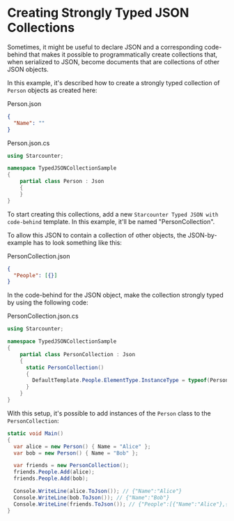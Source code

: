 # Creating Strongly Typed JSON Collections

Sometimes, it might be useful to declare JSON and a corresponding code-behind that makes it possible to programmatically create collections that, when serialized to JSON, become documents that are collections of other JSON objects.

In this example, it's described how to create a strongly typed collection of `Person` objects as created here:

<div class="code-name">Person.json</div>

```json
{
  "Name": ""
}
```

<div class="code-name">Person.json.cs</div>

```cs
using Starcounter;

namespace TypedJSONCollectionSample 
{
    partial class Person : Json 
    {
    }
}
```

To start creating this collections, add a new `Starcounter Typed JSON with code-behind` template. In this example, it'll be named "PersonCollection".

To allow this JSON to contain a collection of other objects, the JSON-by-example has to look something like this:

<div class="code-name">PersonCollection.json</div>

```json
{
  "People": [{}]
}
```

In the code-behind for the JSON object, make the collection strongly typed by using the following code: 

<div class="code-name">PersonCollection.json.cs</div>

```cs
using Starcounter;

namespace TypedJSONCollectionSample 
{
    partial class PersonCollection : Json 
    {
      static PersonCollection() 
      {
        DefaultTemplate.People.ElementType.InstanceType = typeof(Person);
      }
    }
}
```

With this setup, it's possible to add instances of the `Person` class to the `PersonCollection`:

```cs
static void Main() 
{
  var alice = new Person() { Name = "Alice" };
  var bob = new Person() { Name = "Bob" };

  var friends = new PersonCollection();
  friends.People.Add(alice);
  friends.People.Add(bob);

  Console.WriteLine(alice.ToJson()); // {"Name":"Alice"}
  Console.WriteLine(bob.ToJson()); // {"Name":"Bob"}
  Console.WriteLine(friends.ToJson()); // {"People":[{"Name":"Alice"},{"Name":"Bob"}]}
}
```